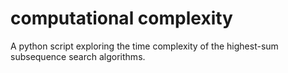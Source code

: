 # computational complexity
A python script exploring the time complexity of the highest-sum subsequence search algorithms.
